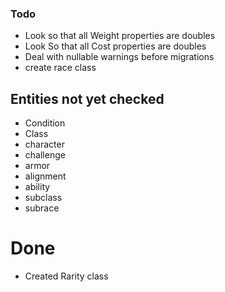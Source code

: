 

### Todo
* Look so that all Weight properties are doubles
* Look So that all Cost properties are doubles
* Deal with nullable warnings before migrations
* create race class


 ## Entities not yet checked 
* Condition
* Class
* character
* challenge
* armor
* alignment
* ability
* subclass
* subrace


# Done
* Created Rarity class
